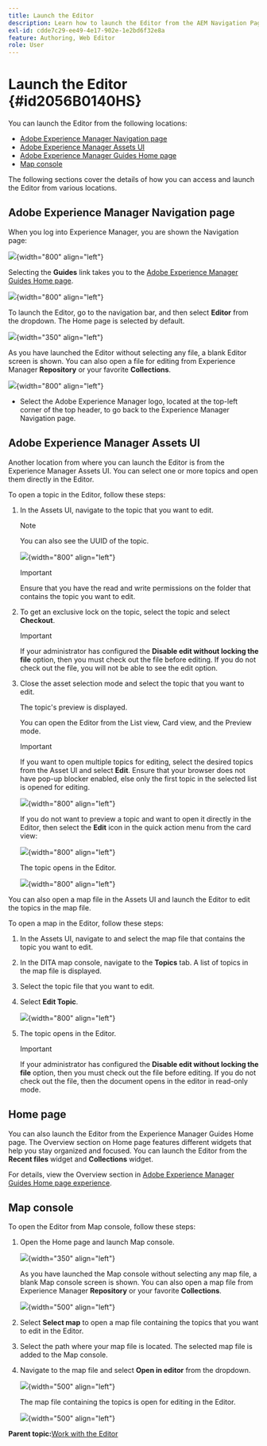 ```yaml
---
title: Launch the Editor
description: Learn how to launch the Editor from the AEM Navigation Page, AEM Assets UI, and DITA map Console in AEM Guides.
exl-id: cdde7c29-ee49-4e17-902e-1e2bd6f32e8a
feature: Authoring, Web Editor
role: User
---
```

# Launch the Editor {#id2056B0140HS}

You can launch the Editor from the following locations:

- [Adobe Experience Manager Navigation page](#adobe-experience-manager-navigation-page)
- [Adobe Experience Manager Assets UI](#adobe-experience-manager-assets-ui)
- [Adobe Experience Manager Guides Home page](#home-page)
- [Map console](#map-console)

The following sections cover the details of how you can access and launch the Editor from various locations.

## Adobe Experience Manager Navigation page 

When you log into Experience Manager, you are shown the Navigation page:

![](images/web-editor-from-navigation-page.png){width="800" align="left"}

Selecting the **Guides** link takes you to the [Adobe Experience Manager Guides Home page](./intro-home-page.md).

![](images/aem-home-page.png){width="800" align="left"}

To launch the Editor, go to the navigation bar, and then select **Editor** from the dropdown. The Home page is selected by default.

![](images/editor-home-page-dropdown.png){width="350" align="left"}

As you have launched the Editor without selecting any file, a blank Editor screen is shown. You can also open a file for editing from Experience Manager **Repository** or your favorite **Collections**.

![](images/web-editor-launch-page.png){width="800" align="left"}

-  Select the Adobe Experience Manager logo, located at the top-left corner of the top header, to go back to the Experience Manager Navigation page. 


## Adobe Experience Manager Assets UI 

Another location from where you can launch the Editor is from the Experience Manager Assets UI. You can select one or more topics and open them directly in the Editor. 

To open a topic in the Editor, follow these steps:

1.  In the Assets UI, navigate to the topic that you want to edit.

    >[!NOTE]
    >
    > You can also see the UUID of the topic.

    ![](images/assets_ui_with_uuid_cs.png){width="800" align="left"}

    >[!IMPORTANT]
    >
    > Ensure that you have the read and write permissions on the folder that contains the topic you want to edit.

1.  To get an exclusive lock on the topic, select the topic and select **Checkout**.

    >[!IMPORTANT]
    >
    > If your administrator has configured the **Disable edit without locking the file** option, then you must check out the file before editing. If you do not check out the file, you will not be able to see the edit option.

1.  Close the asset selection mode and select the topic that you want to edit.

    The topic's preview is displayed.

    You can open the Editor from the List view, Card view, and the Preview mode.

    >[!IMPORTANT]
    >
    > If you want to open multiple topics for editing, select the desired topics from the Asset UI and select **Edit**. Ensure that your browser does not have pop-up blocker enabled, else only the first topic in the selected list is opened for editing.

    ![](images/edit-from-preview_cs.png){width="800" align="left"}

    If you do not want to preview a topic and want to open it directly in the Editor, then select the **Edit** icon in the quick action menu from the card view:

    ![](images/edit-topic-from-quick-action_cs.png){width="800" align="left"}

    The topic opens in the Editor.

    ![](images/edit-mode.png){width="800" align="left"}

You can also open a map file in the Assets UI and launch the Editor to edit the topics in the map file.  

To open a map in the Editor, follow these steps:

1. In the Assets UI, navigate to and select the map file that contains the topic you want to edit. 
1. In the DITA map console, navigate to the **Topics** tab. A list of topics in the map file is displayed. 
1. Select the topic file that you want to edit.
1. Select **Edit Topic**.

    ![](images/edit-topics-map-console_cs.png){width="800" align="left"}

1.  The topic opens in the Editor.

    >[!IMPORTANT]
    >
    > If your administrator has configured the **Disable edit without locking the file** option, then you must check out the file before editing. If you do not check out the file, then the document opens in the editor in read-only mode.

## Home page 

You can also launch the Editor from the Experience Manager Guides Home page. The Overview section on Home page features different widgets that help you stay organized and focused. You can launch the Editor from the **Recent files** widget and **Collections** widget. 

For details, view the Overview section in [Adobe Experience Manager Guides Home page experience](./intro-home-page.md).


## Map console 

To open the Editor from Map console, follow these steps:

1. Open the Home page and launch Map console. 

    ![](images/editor-map-console-dropdown.png){width="350" align="left"}

    As you have launched the Map console without selecting any map file, a blank Map console screen is shown. You can also open a map file from Experience Manager **Repository** or your favorite **Collections**.

    ![](images/launch-map-console.png){width="500" align="left"}

1. Select **Select map** to open a map file containing the topics that you want to edit in the Editor.
1. Select the path where your map file is located. The selected map file is added to the Map console. 
1. Navigate to the map file and select **Open in editor** from the dropdown. 

    ![](images/map-console-open-in-editor.png){width="500" align="left"}

    The map file containing the topics is open for editing in the Editor.

    ![](images/map-console-edit-topics.png){width="500" align="left"}


 



**Parent topic:**[Work with the Editor](web-editor.md)
